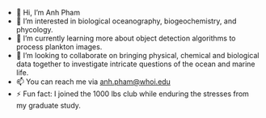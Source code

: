 - 👋 Hi, I’m Anh Pham
- 👀 I’m interested in biological oceanography, biogeochemistry, and phycology.
- 🌱 I’m currently learning more about object detection algorithms to process plankton images.
- 💞️ I’m looking to collaborate on bringing physical, chemical and biological data together to investigate intricate questions of the ocean and marine life.
- 📫 You can reach me via anh.pham@whoi.edu
- ⚡ Fun fact: I joined the 1000 lbs club while enduring the stresses from my graduate study.

<!---
anh-pham-whoi/anh-pham-whoi is a ✨ special ✨ repository because its `README.md` (this file) appears on your GitHub profile.
You can click the Preview link to take a look at your changes.
--->
